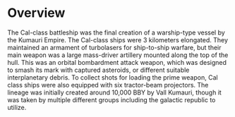 # Overview

The Cal-class battleship was the final creation of a warship-type vessel by the Kumauri Empire.
The Cal-class ships were 3 kilometers elongated.
They maintained an armament of turbolasers for ship-to-ship warfare, but their main weapon was a large mass-driver artillery mounted along the top of the hull.
This was an orbital bombardment attack weapon, which was designed to smash its mark with captured asteroids, or different suitable interplanetary debris.
To collect shots for loading the prime weapon, Cal class ships were also equipped with six tractor-beam projectors.
The lineage was initially created around 10,000 BBY by Vall Kumauri, though it was taken by multiple different groups including the galactic republic to utilize.
